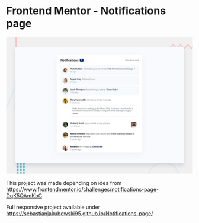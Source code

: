 # Frontend Mentor - Notifications page

![Design preview for the Notifications page coding challenge](./design/desktop-preview.jpg)

This project was made depending on idea from https://www.frontendmentor.io/challenges/notifications-page-DqK5QAmKbC

Full responsive project available under https://sebastianjakubowski95.github.io/Notifications-page/
